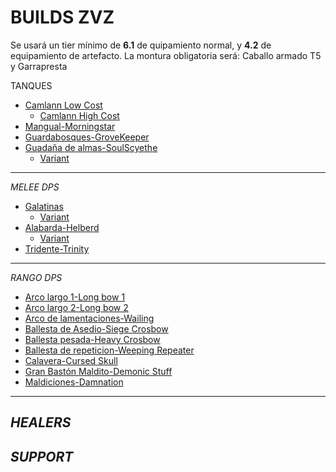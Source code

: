 # BUILDS ZVZ
Se usará un tier mínimo de **6.1** de quipamiento normal, y **4.2** de equipamiento de artefacto.
La montura obligatoria será: Caballo armado T5 y Garrapresta 

TANQUES
  * [Camlann Low Cost](https://albiononline.com/en/characterbuilder/solo-builds/view/38643)
    * [Camlann High Cost](https://albiononline.com/en/characterbuilder/solo-builds/view/38536) 
  * [Mangual-Morningstar](https://albiononline.com/en/characterbuilder/solo-builds/view/23887)
  * [Guardabosques-GroveKeeper](https://albiononline.com/en/characterbuilder/solo-builds/view/23900)
  * [Guadaña de almas-SoulScyethe](https://albiononline.com/en/characterbuilder/solo-builds/view/23886)
    * [Variant](https://albiononline.com/en/characterbuilder/solo-builds/view/38537)
---
*MELEE DPS*
 * [Galatinas](https://albiononline.com/en/characterbuilder/solo-builds/view/38538)
    * [Variant](https://albiononline.com/en/characterbuilder/solo-builds/view/38539)
 * [Alabarda-Helberd](https://albiononline.com/en/characterbuilder/solo-builds/view/23890)
   * [Variant](https://albiononline.com/en/characterbuilder/solo-builds/view/38540)
 * [Tridente-Trinity](https://albiononline.com/en/characterbuilder/solo-builds/view/23891)
---
*RANGO DPS*
* [Arco largo 1-Long bow 1](https://albiononline.com/en/characterbuilder/solo-builds/view/23765)
* [Arco largo 2-Long bow 2](https://albiononline.com/en/characterbuilder/solo-builds/view/22345)
* [Arco de lamentaciones-Wailing](https://albiononline.com/en/characterbuilder/solo-builds/view/38541)
* [Ballesta de Asedio-Siege Crosbow](https://albiononline.com/en/characterbuilder/solo-builds/view/23895)
* [Ballesta pesada-Heavy Crosbow](https://albiononline.com/en/characterbuilder/solo-builds/view/38542)
* [Ballesta de repeticion-Weeping Repeater](https://albiononline.com/en/characterbuilder/solo-builds/view/38543)
* [Calavera-Cursed Skull](https://albiononline.com/en/characterbuilder/solo-builds/view/23766)
* [Gran Bastón Maldito-Demonic Stuff](https://albiononline.com/en/characterbuilder/solo-builds/view/22143/updated)
* [Maldiciones-Damnation](https://albiononline.com/en/characterbuilder/solo-builds/view/38544)
---
*HEALERS*
---

*SUPPORT*
---
